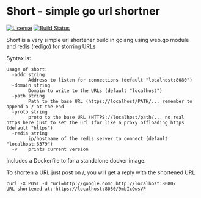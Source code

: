 Short - simple go url shortner
==============================

[![License](https://img.shields.io/badge/license-MIT-green.svg)](https://git.thebarrens.nu/wolvie/short/blob/master/LICENSE)
[![Build Status](https://git.thebarrens.nu/wolvie/short/badges/master/build.svg)](https://git.thebarrens.nu/wolvie/short/)

Short is a very simple url shortener build in golang using web.go module and redis (redigo) for storring URLs

Syntax is:

```shell
Usage of short:
  -addr string
        Address to listen for connections (default "localhost:8080")
  -domain string
        Domain to write to the URLs (default "localhost")
  -path string
        Path to the base URL (https://localhost/PATH/... remember to append a / at the end
  -proto string
        proto to the base URL (HTTPS://localhost/path/... no real https here just to set the url (for like a proxy offloading https (default "https")
  -redis string
        ip/hostname of the redis server to connect (default "localhost:6379")
  -v    prints current version

```

Includes a Dockerfile to for a standalone docker image.

To shorten a URL just post on /, you will get a reply with the shortened URL

```shell
curl -X POST -d "url=http://google.com" http://localhost:8080/
URL shortened at: https://localhost:8080/9mbIcOwsVP
```
